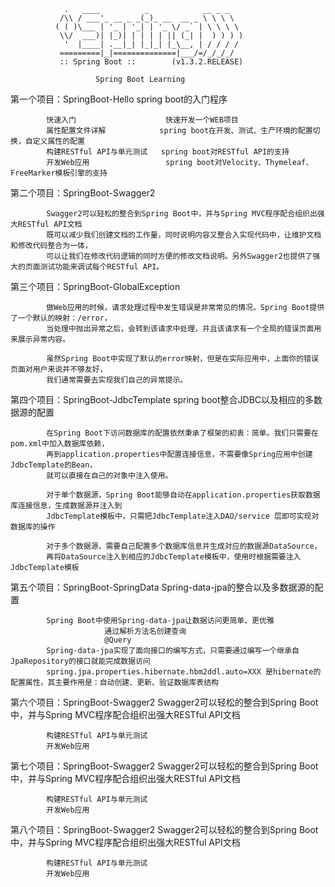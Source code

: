                 .   ____          _            __ _ _
               /\\ / ___'_ __ _ _(_)_ __  __ _ \ \ \ \
              ( ( )\___ | '_ | '_| | '_ \/ _` | \ \ \ \
               \\/  ___)| |_)| | | | | || (_| |  ) ) ) )
                '  |____| .__|_| |_|_| |_\__, | / / / /
               =========|_|==============|___/=/_/_/_/
               :: Spring Boot ::        (v1.3.2.RELEASE)
			   
                       Spring Boot Learning
					   
第一个项目：SpringBoot-Hello spring boot的入门程序
            
			快速入门                    快速开发一个WEB项目
			属性配置文件详解            spring boot在开发、测试、生产环境的配置切换，自定义属性的配置
			构建RESTful API与单元测试   spring boot对RESTful API的支持
			开发Web应用                 spring boot对Velocity、Thymeleaf、FreeMarker模板引擎的支持
			
第二个项目：SpringBoot-Swagger2 
            
			Swagger2可以轻松的整合到Spring Boot中，并与Spring MVC程序配合组织出强大RESTful API文档
			既可以减少我们创建文档的工作量，同时说明内容又整合入实现代码中，让维护文档和修改代码整合为一体，
			可以让我们在修改代码逻辑的同时方便的修改文档说明。另外Swagger2也提供了强大的页面测试功能来调试每个RESTful API。
            		
					
第三个项目：SpringBoot-GlobalException  

            做Web应用的时候，请求处理过程中发生错误是非常常见的情况。Spring Boot提供了一个默认的映射：/error，
			当处理中抛出异常之后，会转到该请求中处理，并且该请求有一个全局的错误页面用来展示异常内容。
			
            虽然Spring Boot中实现了默认的error映射，但是在实际应用中，上面你的错误页面对用户来说并不够友好，
			我们通常需要去实现我们自己的异常提示。  

			
第四个项目：SpringBoot-JdbcTemplate  spring boot整合JDBC以及相应的多数据源的配置
            
			在Spring Boot下访问数据库的配置依然秉承了框架的初衷：简单。我们只需要在pom.xml中加入数据库依赖，
			再到application.properties中配置连接信息，不需要像Spring应用中创建JdbcTemplate的Bean，
			就可以直接在自己的对象中注入使用。
			
			对于单个数据源，Spring Boot能够自动在application.properties获取数据库连接信息，生成数据源并注入到
			JdbcTemplate模板中，只需把JdbcTemplate注入DAO/service 层即可实现对数据库的操作
			
			对于多个数据源，需要自己配置多个数据库信息并生成对应的数据源DataSource，
			再将DataSource注入到相应的JdbcTemplate模板中，使用时根据需要注入JdbcTemplate模板
			
			
第五个项目：SpringBoot-SpringData  Spring-data-jpa的整合以及多数据源的配置
            
			Spring Boot中使用Spring-data-jpa让数据访问更简单、更优雅 
			             通过解析方法名创建查询
						 @Query
			Spring-data-jpa实现了面向接口的编写方式，只需要通过编写一个继承自JpaRepository的接口就能完成数据访问
			spring.jpa.properties.hibernate.hbm2ddl.auto=XXX 是hibernate的配置属性，其主要作用是：自动创建、更新、验证数据库表结构


			
第六个项目：SpringBoot-Swagger2  Swagger2可以轻松的整合到Spring Boot中，并与Spring MVC程序配合组织出强大RESTful API文档
            
			构建RESTful API与单元测试
			开发Web应用  



			
第七个项目：SpringBoot-Swagger2  Swagger2可以轻松的整合到Spring Boot中，并与Spring MVC程序配合组织出强大RESTful API文档
            
			构建RESTful API与单元测试
			开发Web应用  



			
第八个项目：SpringBoot-Swagger2  Swagger2可以轻松的整合到Spring Boot中，并与Spring MVC程序配合组织出强大RESTful API文档
            
			构建RESTful API与单元测试
			开发Web应用  			
			

              